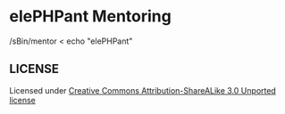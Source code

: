 elePHPant Mentoring
===================

/sBin/mentor &lt; echo "elePHPant"

LICENSE
--------
Licensed under [Creative Commons Attribution-ShareALike 3.0 Unported license](http://creativecommons.org/licenses/by-sa/3.0/deed.en_US)
